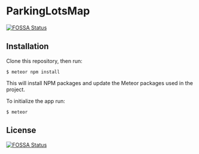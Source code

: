 # ParkingLotsMap
[![FOSSA Status](https://app.fossa.io/api/projects/git%2Bgithub.com%2Fnicbuitr%2FParkingLotsMap.svg?type=shield)](https://app.fossa.io/projects/git%2Bgithub.com%2Fnicbuitr%2FParkingLotsMap?ref=badge_shield)


## Installation

Clone this repository, then run:

    $ meteor npm install

This will install NPM packages and update the Meteor packages used in the project.

To initialize the app run:

    $ meteor


## License
[![FOSSA Status](https://app.fossa.io/api/projects/git%2Bgithub.com%2Fnicbuitr%2FParkingLotsMap.svg?type=large)](https://app.fossa.io/projects/git%2Bgithub.com%2Fnicbuitr%2FParkingLotsMap?ref=badge_large)